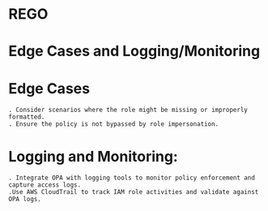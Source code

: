 # REGO

# Edge Cases and Logging/Monitoring

# Edge Cases
    . Consider scenarios where the role might be missing or improperly formatted.
    . Ensure the policy is not bypassed by role impersonation.

# Logging and Monitoring:
    . Integrate OPA with logging tools to monitor policy enforcement and capture access logs.
    .Use AWS CloudTrail to track IAM role activities and validate against OPA logs.
